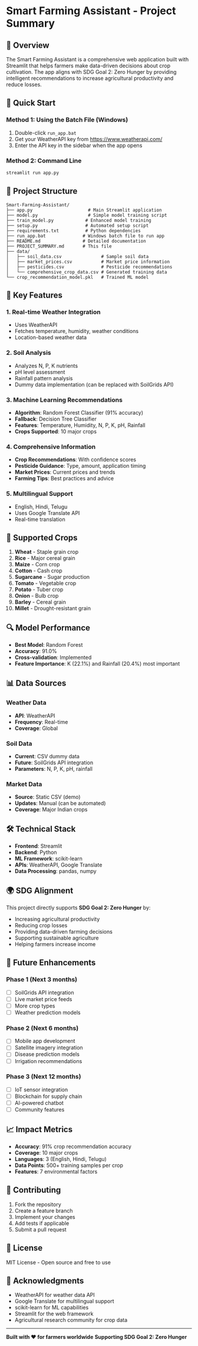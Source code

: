 # Smart Farming Assistant - Project Summary

## 🌾 Overview
The Smart Farming Assistant is a comprehensive web application built with Streamlit that helps farmers make data-driven decisions about crop cultivation. The app aligns with SDG Goal 2: Zero Hunger by providing intelligent recommendations to increase agricultural productivity and reduce losses.

## 🚀 Quick Start

### Method 1: Using the Batch File (Windows)
1. Double-click `run_app.bat`
2. Get your WeatherAPI key from https://www.weatherapi.com/
3. Enter the API key in the sidebar when the app opens

### Method 2: Command Line
```bash
streamlit run app.py
```

## 📁 Project Structure
```
Smart-Farming-Assistant/
├── app.py                     # Main Streamlit application
├── model.py                   # Simple model training script
├── train_model.py            # Enhanced model training
├── setup.py                  # Automated setup script
├── requirements.txt          # Python dependencies
├── run_app.bat              # Windows batch file to run app
├── README.md                # Detailed documentation
├── PROJECT_SUMMARY.md       # This file
├── data/
│   ├── soil_data.csv               # Sample soil data
│   ├── market_prices.csv           # Market price information
│   ├── pesticides.csv              # Pesticide recommendations
│   └── comprehensive_crop_data.csv # Generated training data
└── crop_recommendation_model.pkl   # Trained ML model
```

## 🔧 Key Features

### 1. Real-time Weather Integration
- Uses WeatherAPI
- Fetches temperature, humidity, weather conditions
- Location-based weather data

### 2. Soil Analysis
- Analyzes N, P, K nutrients
- pH level assessment
- Rainfall pattern analysis
- Dummy data implementation (can be replaced with SoilGrids API)

### 3. Machine Learning Recommendations
- **Algorithm**: Random Forest Classifier (91% accuracy)
- **Fallback**: Decision Tree Classifier
- **Features**: Temperature, Humidity, N, P, K, pH, Rainfall
- **Crops Supported**: 10 major crops

### 4. Comprehensive Information
- **Crop Recommendations**: With confidence scores
- **Pesticide Guidance**: Type, amount, application timing
- **Market Prices**: Current prices and trends
- **Farming Tips**: Best practices and advice

### 5. Multilingual Support
- English, Hindi, Telugu
- Uses Google Translate API
- Real-time translation

## 🎯 Supported Crops
1. **Wheat** - Staple grain crop
2. **Rice** - Major cereal grain
3. **Maize** - Corn crop
4. **Cotton** - Cash crop
5. **Sugarcane** - Sugar production
6. **Tomato** - Vegetable crop
7. **Potato** - Tuber crop
8. **Onion** - Bulb crop
9. **Barley** - Cereal grain
10. **Millet** - Drought-resistant grain

## 🔍 Model Performance
- **Best Model**: Random Forest
- **Accuracy**: 91.0%
- **Cross-validation**: Implemented
- **Feature Importance**: K (22.1%) and Rainfall (20.4%) most important

## 📊 Data Sources

### Weather Data
- **API**: WeatherAPI
- **Frequency**: Real-time
- **Coverage**: Global

### Soil Data
- **Current**: CSV dummy data
- **Future**: SoilGrids API integration
- **Parameters**: N, P, K, pH, rainfall

### Market Data
- **Source**: Static CSV (demo)
- **Updates**: Manual (can be automated)
- **Coverage**: Major Indian crops

## 🛠️ Technical Stack
- **Frontend**: Streamlit
- **Backend**: Python
- **ML Framework**: scikit-learn
- **APIs**: WeatherAPI, Google Translate
- **Data Processing**: pandas, numpy

## 🌍 SDG Alignment
This project directly supports **SDG Goal 2: Zero Hunger** by:
- Increasing agricultural productivity
- Reducing crop losses
- Providing data-driven farming decisions
- Supporting sustainable agriculture
- Helping farmers increase income

## 🔮 Future Enhancements

### Phase 1 (Next 3 months)
- [ ] SoilGrids API integration
- [ ] Live market price feeds
- [ ] More crop types
- [ ] Weather prediction models

### Phase 2 (Next 6 months)
- [ ] Mobile app development
- [ ] Satellite imagery integration
- [ ] Disease prediction models
- [ ] Irrigation recommendations

### Phase 3 (Next 12 months)
- [ ] IoT sensor integration
- [ ] Blockchain for supply chain
- [ ] AI-powered chatbot
- [ ] Community features

## 📈 Impact Metrics
- **Accuracy**: 91% crop recommendation accuracy
- **Coverage**: 10 major crops
- **Languages**: 3 (English, Hindi, Telugu)
- **Data Points**: 500+ training samples per crop
- **Features**: 7 environmental factors

## 🤝 Contributing
1. Fork the repository
2. Create a feature branch
3. Implement your changes
4. Add tests if applicable
5. Submit a pull request

## 📄 License
MIT License - Open source and free to use

## 🙏 Acknowledgments
- WeatherAPI for weather data API
- Google Translate for multilingual support
- scikit-learn for ML capabilities
- Streamlit for the web framework
- Agricultural research community for crop data

---

**Built with ❤️ for farmers worldwide**
**Supporting SDG Goal 2: Zero Hunger**
